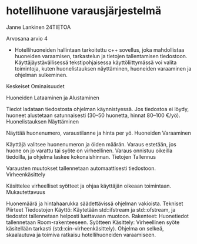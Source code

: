 # hotellihuone varausjärjestelmä

Janne Lankinen 24TIETOA

Arvosana arvio 4

- Hotellihuoneiden hallintaan tarkoitettu c++ sovellus, joka mahdollistaa huoneiden varaamisen, tarkastelun ja tietojen tallentamisen tiedostoon. Käyttäjäystävällisessä           tekstipohjaisessa käyttöliittymässä voi valita toimintoja, kuten huonelistauksen näyttäminen, huoneiden varaaminen ja ohjelman sulkeminen. 

Keskeiset Ominaisuudet

Huoneiden Lataaminen ja Alustaminen

Tiedot ladataan tiedostosta ohjelman käynnistyessä.
Jos tiedostoa ei löydy, huoneet alustetaan satunnaisesti (30–50 huonetta, hinnat 80–100 €/yö).
Huonelistauksen Näyttäminen

Näyttää huonenumero, varaustilanne ja hinta per yö.
Huoneiden Varaaminen

Käyttäjä valitsee huonenumeron ja öiden määrän.
Varaus estetään, jos huone on jo varattu tai syöte on virheellinen.
Varaus onnistuu oikeilla tiedoilla, ja ohjelma laskee kokonaishinnan.
Tietojen Tallennus

Varausten muutokset tallennetaan automaattisesti tiedostoon.
Virheenkäsittely

Käsittelee virheelliset syötteet ja ohjaa käyttäjän oikeaan toimintaan.
Mukautettavuus

Huonemäärä ja hintahaarukka säädettävissä ohjelman vakioista.
Tekniset Piirteet
Tiedostojen Käyttö: Käytetään std::ifstream ja std::ofstream, ja tiedostot tallennetaan helposti luettavaan muotoon.
Rakenteet: Huonetiedot tallennetaan Room-rakenteeseen.
Syötteen Käsittely: Virheellinen syöte käsitellään tarkasti (std::cin-virheenkäsittely).
Ohjelma on selkeä, skaalautuva ja toimiva ratkaisu hotellihuoneiden varaamiseen.

